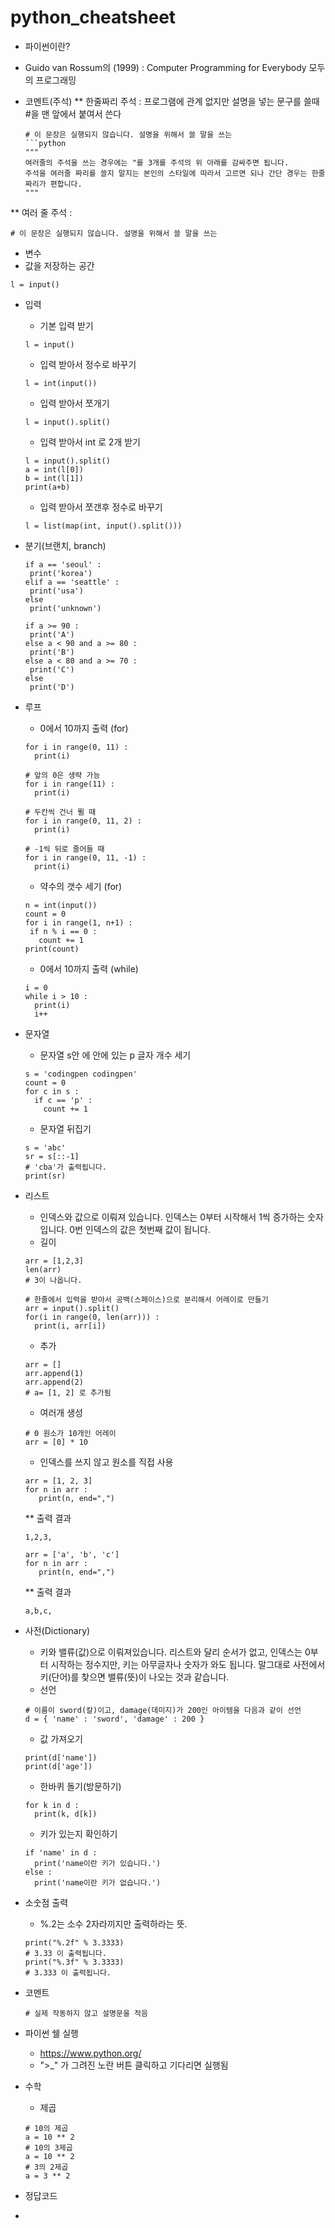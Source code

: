 # python_cheatsheet

* 파이썬이란?
 * Guido van Rossum의 (1999) : Computer Programming for Everybody 모두의 프로그래밍

* 코멘트(주석)
 ** 한줄짜리 주석 : 프로그램에 관계 없지만 설명을 넣는 문구를 쓸때 #을 맨 앞에서 붙여서 쓴다
  ``` 
  # 이 문장은 실행되지 않습니다. 설명을 위해서 쓸 말을 쓰는 
  ```python 
  """
  여러줄의 주석을 쓰는 경우에는 "를 3개를 주석의 위 아래를 감싸주면 됩니다. 
  주석을 여러줄 짜리를 쓸지 말지는 본인의 스타일에 따라서 고르면 되나 간단 경우는 한줄짜리가 편합니다.
  """
  ``` 
  
 
 ** 여러 줄 주석 : 
  ``` 
  # 이 문장은 실행되지 않습니다. 설명을 위해서 쓸 말을 쓰는 
  ``` 

* 변수
 * 값을 저장하는 공간
  ``` 
  l = input()
  ```
 
* 입력
  * 기본 입력 받기
  ```
  l = input()
  ```

  * 입력 받아서 정수로 바꾸기
  ```
  l = int(input())
  ```

  * 입력 받아서 쪼개기
  ```
  l = input().split()
  ```

  * 입력 받아서 int 로 2개 받기
  ```
  l = input().split()
  a = int(l[0])
  b = int(l[1])
  print(a+b)
  ```


  * 입력 받아서 쪼갠후 정수로 바꾸기
  ```
  l = list(map(int, input().split()))
  ```

* 분기(브랜치, branch)
  ```
  if a == 'seoul' :
   print('korea')
  elif a == 'seattle' :
   print('usa')
  else
   print('unknown')
   
  if a >= 90 :
   print('A')
  else a < 90 and a >= 80 :
   print('B')
  else a < 80 and a >= 70 :
   print('C')
  else
   print('D')
  ```
 
* 루프
  * 0에서 10까지 출력 (for)
  ```
  for i in range(0, 11) :
    print(i)

  # 앞의 0은 생략 가능
  for i in range(11) :
    print(i)

  # 두칸씩 건너 뛸 때 
  for i in range(0, 11, 2) :
    print(i)

  # -1씩 뒤로 줄어들 때
  for i in range(0, 11, -1) :
    print(i)
  ```

  * 약수의 갯수 세기 (for)
  ```
  n = int(input())
  count = 0
  for i in range(1, n+1) :
   if n % i == 0 :
     count += 1
  print(count)
  ```

  * 0에서 10까지 출력 (while)
  ```
  i = 0
  while i > 10 :
    print(i)
    i++
  ```
  

* 문자열
  * 문자열 s안 에 안에 있는 p 글자 개수 세기
  ```
  s = 'codingpen codingpen'
  count = 0
  for c in s :
    if c == 'p' :
      count += 1     
  ```
  * 문자열 뒤집기
  ```
  s = 'abc'
  sr = s[::-1]
  # 'cba'가 출력됩니다.
  print(sr) 
  ```
  

* 리스트
  * 인덱스와 값으로 이뤄져 있습니다. 인덱스는 0부터 시작해서 1씩 증가하는 숫자입니다. 0번 인덱스의 값은 첫번째 값이 됩니다.
  * 길이 
  ```
  arr = [1,2,3]
  len(arr) 
  # 3이 나옵니다.

  # 한줄에서 입력을 받아서 공백(스페이스)으로 분리해서 어레이로 만들기
  arr = input().split()
  for(i in range(0, len(arr))) :
    print(i, arr[i])
  ```
  
  * 추가
  ```
  arr = []
  arr.append(1)
  arr.append(2)
  # a= [1, 2] 로 추가됨
  ```
  
  * 여러개 생성
  ```
  # 0 원소가 10개인 어레이 
  arr = [0] * 10
  ```
  
  * 인덱스를 쓰지 않고 원소를 직접 사용
  ```
  arr = [1, 2, 3]
  for n in arr :
     print(n, end=",")
  ```
  ** 출력 결과
  ```
  1,2,3,
  ```
  ```
  arr = ['a', 'b', 'c']
  for n in arr :
     print(n, end=",")
  ```
  
  ** 출력 결과
  ```
  a,b,c,
  ```

* 사전(Dictionary)
  * 키와 밸류(값)으로 이뤄져있습니다. 리스트와 달리 순서가 없고, 인덱스는 0부터 시작하는 정수지만, 키는 아무글자나 숫자가 와도 됩니다. 말그대로 사전에서 키(단어)를 찾으면 밸류(뜻)이 나오는 것과 같습니다.
  * 선언
  ```
  # 이름이 sword(칼)이고, damage(데미지)가 200인 아이템을 다음과 같이 선언
  d = { 'name' : 'sword', 'damage' : 200 }
  ```

  * 값 가져오기
  ```
  print(d['name'])
  print(d['age'])
  ```
  * 한바퀴 돌기(방문하기)
  ```
  for k in d :
    print(k, d[k])
  ```
  * 키가 있는지 확인하기
  ```
  if 'name' in d :
    print('name이란 키가 있습니다.')
  else :
    print('name이란 키가 없습니다.')
  ```

* 소숫점 출력
  * %.2는 소수 2자라끼지만 출력하라는 뜻.
  ```
  print("%.2f" % 3.3333)
  # 3.33 이 출력됩니다.
  print("%.3f" % 3.3333)
  # 3.333 이 출력됩니다.
  ```  


* 코멘트
  ```
  # 실제 작동하지 않고 설명문을 적음
  ```  

* 파이썬 쉘 실행 
  * https://www.python.org/
  * ">_" 가 그려진 노란 버튼 클릭하고 기다리면 실행됨 

* 수학
  * 제곱
  ```
  # 10의 제곱
  a = 10 ** 2
  # 10의 3제곱
  a = 10 ** 2
  # 3의 2제곱
  a = 3 ** 2
  ```  
* 정답코드
 * 
